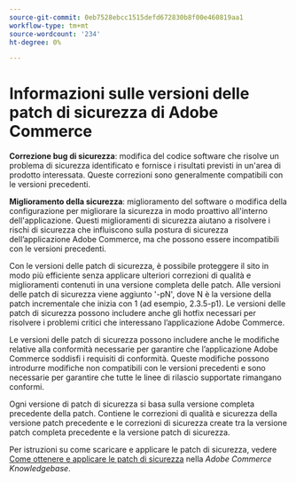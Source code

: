 ```yaml
---
source-git-commit: 0eb7528ebcc1515defd672830b8f00e460819aa1
workflow-type: tm+mt
source-wordcount: '234'
ht-degree: 0%

---
```

# Informazioni sulle versioni delle patch di sicurezza di Adobe Commerce

**Correzione bug di sicurezza**: modifica del codice software che risolve un problema di sicurezza identificato e fornisce i risultati previsti in un&#39;area di prodotto interessata. Queste correzioni sono generalmente compatibili con le versioni precedenti.

**Miglioramento della sicurezza**: miglioramento del software o modifica della configurazione per migliorare la sicurezza in modo proattivo all&#39;interno dell&#39;applicazione. Questi miglioramenti di sicurezza aiutano a risolvere i rischi di sicurezza che influiscono sulla postura di sicurezza dell’applicazione Adobe Commerce, ma che possono essere incompatibili con le versioni precedenti.

Con le versioni delle patch di sicurezza, è possibile proteggere il sito in modo più efficiente senza applicare ulteriori correzioni di qualità e miglioramenti contenuti in una versione completa delle patch. Alle versioni delle patch di sicurezza viene aggiunto &#39;-pN&#39;, dove N è la versione della patch incrementale che inizia con 1 (ad esempio, 2.3.5-p1). Le versioni delle patch di sicurezza possono includere anche gli hotfix necessari per risolvere i problemi critici che interessano l’applicazione Adobe Commerce.

Le versioni delle patch di sicurezza possono includere anche le modifiche relative alla conformità necessarie per garantire che l’applicazione Adobe Commerce soddisfi i requisiti di conformità. Queste modifiche possono introdurre modifiche non compatibili con le versioni precedenti e sono necessarie per garantire che tutte le linee di rilascio supportate rimangano conformi.

Ogni versione di patch di sicurezza si basa sulla versione completa precedente della patch. Contiene le correzioni di qualità e sicurezza della versione patch precedente e le correzioni di sicurezza create tra la versione patch completa precedente e la versione patch di sicurezza.

Per istruzioni su come scaricare e applicare le patch di sicurezza, vedere [Come ottenere e applicare le patch di sicurezza](https://experienceleague.adobe.com/en/docs/commerce-knowledge-base/kb/how-to/how-to-obtain-and-apply-security-patches) nella _Adobe Commerce Knowledgebase_.
